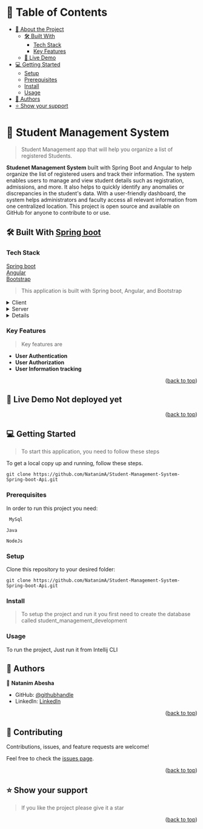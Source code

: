 <a name="readme-top"></a>

<!-- TABLE OF CONTENTS -->

# 📗 Table of Contents

- [📖 About the Project](#about-project)
    - [🛠 Built With](#built-with)
        - [Tech Stack](#tech-stack)
        - [Key Features](#key-features)
    - [🚀 Live Demo](#live-demo)
- [💻 Getting Started](#getting-started)
    - [Setup](#setup)
    - [Prerequisites](#prerequisites)
    - [Install](#install)
    - [Usage](#usage)
- [👥 Authors](#authors)
- [⭐️ Show your support](#support)

<!-- PROJECT DESCRIPTION -->

# 📖 Student Management System <a name="about-project"></a>

> Student Management app that will help you organize a list of registered Students.

**Studenet Management System** built with Spring Boot and Angular to help organize the list of registered users and track their information. The system enables users to manage and view student details such as registration, admissions, and more. It also helps to quickly identify any anomalies or discrepancies in the student's data. With a user-friendly dashboard, the system helps administrators and faculty access all relevant information from one centralized location. This project is open source and available on GitHub for anyone to contribute to or use.

## 🛠 Built With <a name="built-with" href="https://spring.io/">Spring boot</a>

### Tech Stack
<a name="tech-stack" href="https://spring.io/">Spring boot</a><br>
<a name="tech-stack" href="https://angular.io/">Angular</a><br>
<a name="tech-stack" href="https://getbootstrap.com/docs/5.3/getting-started/introduction/">Bootstrap</a>

> This application is built with Spring boot, Angular, and Bootstrap

<details>
  <summary>Client</summary>
  <ul>
    <li><a href="https://angular.io/">Angular</a></li>
  </ul>
  <ul>
    <li><a href="https://getbootstrap.com/docs/5.3/getting-started/introduction/">Bootstrap</a>
</li>
  </ul>
</details>

<details>
  <summary>Server</summary>
  <ul>
    <li><a href="https://spring.io/">Spring boot</a</li>
  </ul>
</details>

<details>
<summary>Database</summary>
  <ul>
    <li><a href="https://www.mysql.com/">MySQL</a></li>
  </ul>
</details>

<!-- Features -->

### Key Features <a name="key-features"></a>

> Key features are

- **User Authentication**
- **User Authorization**
- **User Information tracking**

<p align="right">(<a href="#readme-top">back to top</a>)</p>

<!-- LIVE DEMO -->

## 🚀 Live Demo <a name="live-demo">Not deployed yet</a>



<p align="right">(<a href="#readme-top">back to top</a>)</p>

<!-- GETTING STARTED -->

## 💻 Getting Started <a name="getting-started"></a>

> To start this application, you need to follow these steps

To get a local copy up and running, follow these steps.

````
git clone https://github.com/NatanimA/Student-Management-System-Spring-boot-Api.git
````

### Prerequisites

In order to run this project you need:


```sh
 MySql
```
```
Java
```
```
NodeJs
```

### Setup

Clone this repository to your desired folder:

````
git clone https://github.com/NatanimA/Student-Management-System-Spring-boot-Api.git
````

### Install

> To setup the project and run it you first need to create the database called student_management_development

### Usage

To run the project, Just run it from Intellij CLI




<!-- AUTHORS -->

## 👥 Authors <a name="authors"></a>

👤 **Natanim Abesha**

- GitHub: [@githubhandle](https://github.com/NatanimA)
- LinkedIn: [LinkedIn](https://linkedin.com/in/natanim-abesha)

<p align="right">(<a href="#readme-top">back to top</a>)</p>


<!-- CONTRIBUTING -->

## 🤝 Contributing <a name="contributing"></a>

Contributions, issues, and feature requests are welcome!

Feel free to check the [issues page](../../issues/).

<p align="right">(<a href="#readme-top">back to top</a>)</p>

<!-- SUPPORT -->

## ⭐️ Show your support <a name="support"></a>

> If you like the project please give it a star


<p align="right">(<a href="#readme-top">back to top</a>)</p>
